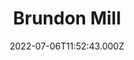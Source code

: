 ---
date: 2022-07-06T11:52:43.000Z
title: Brundon Mill
latitude: 52.04660363060695
longitude: 0.7193230293667174
category: checkin
---